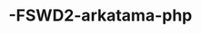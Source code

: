 # -FSWD2-arkatama-php

<!-- LINK GITHUB : https://github.com/ikykun12/-FSWD2-arkatama-php

Nama : Risky Pranata
ID Kegiatan : 4433875 -->

<!-- git status
git add
git status
git commit -m "comment" 
git push origin main -->
